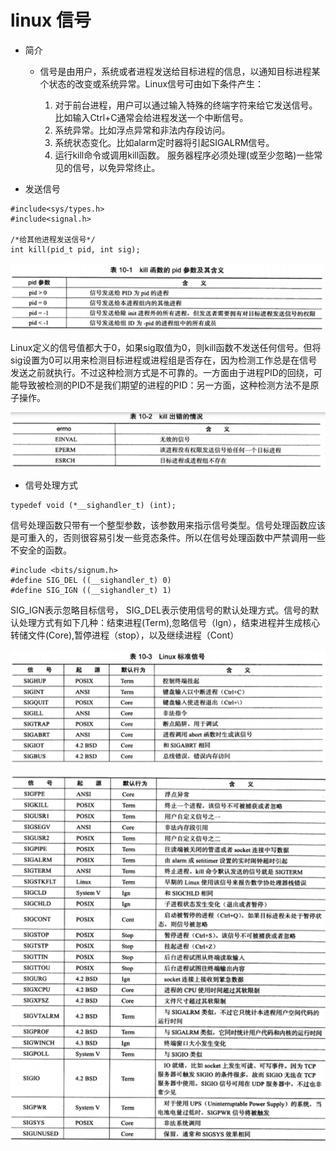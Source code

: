 # linux 信号

* 简介

    * 信号是由用户，系统或者进程发送给目标进程的信息，以通知目标进程某个状态的改变或系统异常。Linux信号可由如下条件产生：
        
        1. 对于前台进程，用户可以通过输入特殊的终端字符来给它发送信号。比如输入Ctrl+C通常会给进程发送一个中断信号。
        2. 系统异常。比如浮点异常和非法内存段访问。
        3. 系统状态变化。比如alarm定时器将引起SIGALRM信号。  
        4. 运行kill命令或调用kill函数。
        服务器程序必须处理(或至少忽略)一些常见的信号，以免异常终止。

* 发送信号

```
#include<sys/types.h>
#include<signal.h>

/*给其他进程发送信号*/
int kill(pid_t pid, int sig);
```

![pid_t参数](./img/signalpid.png)

Linux定义的信号值都大于0，如果sig取值为0，则kill函数不发送任何信号。但将sig设置为0可以用来检测目标进程或进程组是否存在，因为检测工作总是在信号发送之前就执行。不过这种检测方式是不可靠的。一方面由于进程PID的回绕，可能导致被检测的PID不是我们期望的进程的PID：另一方面，这种检测方法不是原子操作。

![error](./img/killerror.png)

* 信号处理方式

```
typedef void (*__sighandler_t) (int);
```

信号处理函数只带有一个整型参数，该参数用来指示信号类型。信号处理函数应该是可重入的，否则很容易引发一些竞态条件。所以在信号处理函数中严禁调用一些不安全的函数。

```
#include <bits/signum.h>
#define SIG_DEL ((__sighandler_t) 0)
#define SIG_IGN ((__sighandler_t) 1)
```

SIG_IGN表示忽略目标信号， SIG_DEL表示使用信号的默认处理方式。信号的默认处理方式有如下几种：结束进程(Term),忽略信号（lgn），结束进程并生成核心转储文件(Core),暂停进程（stop），以及继续进程（Cont）

![标准信号](./img/signals0.png)

![标准信号](./img/signals1.png)